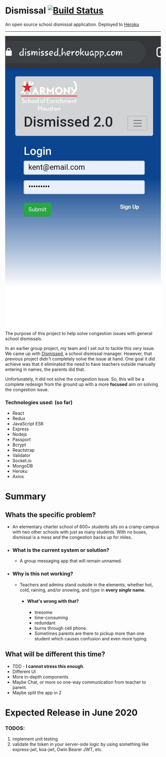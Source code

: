 # Dismissal [![Build Status](https://travis-ci.com/armonkahil/Dismissal.svg?branch=master)](https://travis-ci.com/armonkahil/Dismissal)

An open source school dismissal application.
Deployed to [Heroku](https://dismissed.herokuapp.com/)
___
![Landing Page](client/public/responsiveLanding.jpg)
The purpose of this project to help solve congestion issues with general school dismissals. 

In an earlier group project, my team and I set out to tackle this very issue. We came up with [Dismissed](https://github.com/margosij/Project-3), a school dismissal manager. However, that previous project didn't completely solve the issue at hand. One goal it did achieve was that it eliminated the need to have teachers outside manually entering in names, the parents did that.

Unfortunately, it did not solve the congestion issue. So, this will be a complete redesign from the ground up with a more **focused** aim on solving the congestion issue. 

### Technologies used: (so far)
- React
- Redux
- JavaScript ES6
- Express
- Nodejs
- Passport
- Bcrypt
- Reactstrap
- Validator
- Socket.io
- MongoDB
- Heroku
- Axios

# Summary

## Whats the specific problem? 
  - An elementary charter school of 600+ students sits on a cramp campus with two other schools with just as many students. With no buses, dismissal is a mess and the congestion backs up for miles.
  
- ### What is the current system or solution?
  - A group messaging app that will remain unnamed.
- ### Why is this not working?
  - Teachers and admins stand outside in the elements, whether hot, cold, raining, and/or snowing, and type in **every ***single*** name**. 
    - #### What's wrong with that?
      - tiresome
      - time-consuming
      - redundant
      - burns through cell phone.
      - Sometimes parents are there to pickup more than one student which causes confusion and even more typing.
  

## What will be different this time?
- TDD - **I cannot stress this enough**.
- Different UI
- More in-depth components
- Maybe Chat, or more so one-way communication from teacher to parent.
- Maybe split the app in 2
# Expected Release in June 2020


### TODOS:
1. implement unit testing
2. validate the token in your server-side logic by using something like express-jwt, koa-jwt, Owin Bearer JWT, etc.
